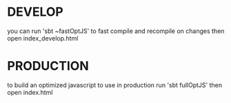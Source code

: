 DEVELOP
=======
you can run 'sbt ~fastOptJS' to fast compile and recompile on changes
then open index_develop.html

PRODUCTION
==========
to build an optimized javascript to use in production run 'sbt fullOptJS'
then open index.html